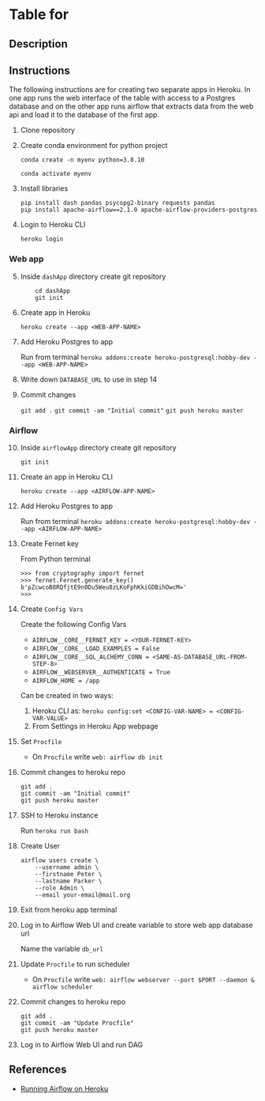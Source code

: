 # Table for 

## Description


## Instructions
The following instructions are for creating two separate apps in Heroku. In one app runs the web interface of the table with access to a Postgres database and on the other app runs airflow that extracts data from the web api and load it to the database of the first app. 

1. Clone repository

2. Create conda environment for python project

    `conda create -n myenv python=3.8.10`

    `conda activate myenv`

3. Install libraries


    ```
    pip install dash pandas psycopg2-binary requests pandas
    pip install apache-airflow==2.1.0 apache-airflow-providers-postgres
    ```

4. Login to Heroku CLI

    `heroku login`

### Web app

5. Inside `dashApp` directory create git repository

    ```
        cd dashApp
        git init
    ```

6. Create app in Heroku

    `heroku create --app <WEB-APP-NAME>`

7. Add Heroku Postgres to app

    Run from terminal `heroku addons:create heroku-postgresql:hobby-dev --app <WEB-APP-NAME>`

8. Write down `DATABASE_URL` to use in step 14

9. Commit changes

    `git add .`
    `git commit -am "Initial commit"`
    `git push heroku master`

### Airflow

10. Inside `airflowApp` directory create git repository

    `git init`


11. Create an app in Heroku CLI

    `heroku create --app <AIRFLOW-APP-NAME>`

12. Add Heroku Postgres to app

    Run from terminal `heroku addons:create heroku-postgresql:hobby-dev --app <AIRFLOW-APP-NAME>`

13. Create Fernet key

    From Python terminal
    ```
    >>> from cryptography import fernet
    >>> fernet.Fernet.generate_key()
    b'pZcwcoB8RQfjtE9n0Du5Weu8zLKoFphKkiGDBihOwcM='
    >>>
    ```

14. Create `Config Vars`

    Create the following Config Vars
    - `AIRFLOW__CORE__FERNET_KEY = <YOUR-FERNET-KEY>`
    - `AIRFLOW__CORE__LOAD_EXAMPLES = False`
    - `AIRFLOW__CORE__SQL_ALCHEMY_CONN = <SAME-AS-DATABASE_URL-FROM-STEP-8>`
    - `AIRFLOW__WEBSERVER__AUTHENTICATE = True`
    - `AIRFLOW_HOME = /app`
    
    Can be created in two ways:

    1. Heroku CLI as: `heroku config:set <CONFIG-VAR-NAME> = <CONFIG-VAR-VALUE>`
    2. From Settings in Heroku App webpage


15. Set `Procfile`

    - On `Procfile` write `web: airflow db init`

16. Commit changes to heroku repo

    ```
    git add .
    git commit -am "Initial commit"
    git push heroku master
    ```

17. SSH to Heroku instance

    Run  `heroku run bash`

18. Create User

    ```
    airflow users create \
        --username admin \
        --firstname Peter \
        --lastname Parker \
        --role Admin \
        --email your-email@mail.org
    ```

19. Exit from heroku app terminal

20. Log in to Airflow Web UI and create variable to store web app database url

    Name the variable `db_url`

21. Update `Procfile` to run scheduler

    - On `Procfile` write `web: airflow webserver --port $PORT --daemon & airflow scheduler`

22. Commit changes to heroku repo

    ```
    git add .
    git commit -am "Update Procfile"
    git push heroku master
    ```

23. Log in to Airflow Web UI and run DAG

## References

- [Running Airflow on Heroku](https://medium.com/@damesavram/running-airflow-on-heroku-ed1d28f8013d)